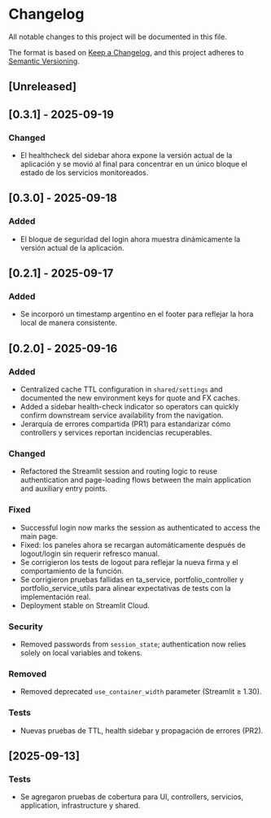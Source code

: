 # Changelog

All notable changes to this project will be documented in this file.

The format is based on [Keep a Changelog](https://keepachangelog.com/en/1.0.0/),
and this project adheres to [Semantic Versioning](https://semver.org/spec/v2.0.0.html).

## [Unreleased]

## [0.3.1] - 2025-09-19
### Changed
- El healthcheck del sidebar ahora expone la versión actual de la aplicación y se movió al final para concentrar en un único bloque el estado de los servicios monitoreados.

## [0.3.0] - 2025-09-18
### Added
- El bloque de seguridad del login ahora muestra dinámicamente la versión actual de la aplicación.

## [0.2.1] - 2025-09-17
### Added
- Se incorporó un timestamp argentino en el footer para reflejar la hora local
  de manera consistente.

## [0.2.0] - 2025-09-16
### Added
- Centralized cache TTL configuration in `shared/settings` and documented the
  new environment keys for quote and FX caches.
- Added a sidebar health-check indicator so operators can quickly confirm
  downstream service availability from the navigation.
- Jerarquía de errores compartida (PR1) para estandarizar cómo controllers y
  services reportan incidencias recuperables.
### Changed
- Refactored the Streamlit session and routing logic to reuse authentication and
  page-loading flows between the main application and auxiliary entry points.
### Fixed
- Successful login now marks the session as authenticated to access the main page.
- Fixed: los paneles ahora se recargan automáticamente después de logout/login sin requerir refresco manual.
- Se corrigieron los tests de logout para reflejar la nueva firma y el comportamiento de la función.
- Se corrigieron pruebas fallidas en ta_service, portfolio_controller y
  portfolio_service_utils para alinear expectativas de tests con la
  implementación real.
- Deployment stable on Streamlit Cloud.

### Security
- Removed passwords from `session_state`; authentication now relies solely on local variables and tokens.

### Removed
- Removed deprecated `use_container_width` parameter (Streamlit ≥ 1.30).

### Tests
- Nuevas pruebas de TTL, health sidebar y propagación de errores (PR2).

## [2025-09-13]
### Tests
- Se agregaron pruebas de cobertura para UI, controllers, servicios, application, infrastructure y shared.

